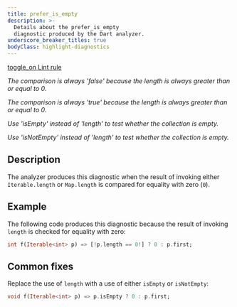 ```yaml
---
title: prefer_is_empty
description: >-
  Details about the prefer_is_empty
  diagnostic produced by the Dart analyzer.
underscore_breaker_titles: true
bodyClass: highlight-diagnostics
---
```


<div class="tags">
  <a class="tag-label"
      href="/tools/linter-rules/prefer_is_empty"
      title="Learn about the lint rule that enables this diagnostic."
      aria-label="Learn about the lint rule that enables this diagnostic."
      target="_blank">
    <span class="material-symbols" aria-hidden="true">toggle_on</span>
    <span>Lint rule</span>
  </a>
</div>

_The comparison is always 'false' because the length is always greater than or
equal to 0._

_The comparison is always 'true' because the length is always greater than or
equal to 0._

_Use 'isEmpty' instead of 'length' to test whether the collection is empty._

_Use 'isNotEmpty' instead of 'length' to test whether the collection is empty._

## Description

The analyzer produces this diagnostic when the result of invoking either
`Iterable.length` or `Map.length` is compared for equality with zero
(`0`).

## Example

The following code produces this diagnostic because the result of invoking
`length` is checked for equality with zero:

```dart
int f(Iterable<int> p) => [!p.length == 0!] ? 0 : p.first;
```

## Common fixes

Replace the use of `length` with a use of either `isEmpty` or
`isNotEmpty`:

```dart
void f(Iterable<int> p) => p.isEmpty ? 0 : p.first;
```
